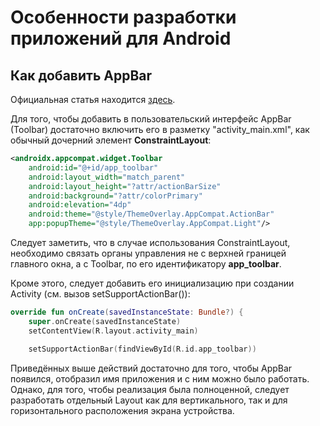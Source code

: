 # Особенности разработки приложений для Android

## Как добавить AppBar

Официальная статья находится [здесь](https://developer.android.com/develop/ui/views/components/appbar/setting-up).

Для того, чтобы добавить в пользовательский интерфейс AppBar (Toolbar) достаточно включить его в разметку "activity_main.xml", как обычный дочерний элемент **ConstraintLayout**:

``` xml
<androidx.appcompat.widget.Toolbar
    android:id="@+id/app_toolbar"
    android:layout_width="match_parent"
    android:layout_height="?attr/actionBarSize"
    android:background="?attr/colorPrimary"
    android:elevation="4dp"
    android:theme="@style/ThemeOverlay.AppCompat.ActionBar"
    app:popupTheme="@style/ThemeOverlay.AppCompat.Light"/>
```

Следует заметить, что в случае использования ConstraintLayout, необходимо связать органы управления не с верхней границей главного окна, а с Toolbar, по его идентификатору **app_toolbar**.

Кроме этого, следует добавить его инициализацию при создании Activity (см. вызов setSupportActionBar()):

``` kt
override fun onCreate(savedInstanceState: Bundle?) {
    super.onCreate(savedInstanceState)
    setContentView(R.layout.activity_main)

    setSupportActionBar(findViewById(R.id.app_toolbar))
```

Приведённых выше действий достаточно для того, чтобы AppBar появился, отобразил имя приложения и с ним можно было работать. Однако, для того, чтобы реализация была полноценной, следует разработать отдельный Layout как для вертикального, так и для горизонтального расположения экрана устройства.
